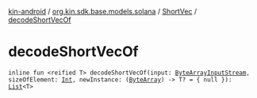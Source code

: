 [kin-android](../../index.md) / [org.kin.sdk.base.models.solana](../index.md) / [ShortVec](index.md) / [decodeShortVecOf](./decode-short-vec-of.md)

# decodeShortVecOf

`inline fun <reified T> decodeShortVecOf(input: `[`ByteArrayInputStream`](https://docs.oracle.com/javase/6/docs/api/java/io/ByteArrayInputStream.html)`, sizeOfElement: `[`Int`](https://kotlinlang.org/api/latest/jvm/stdlib/kotlin/-int/index.html)`, newInstance: (`[`ByteArray`](https://kotlinlang.org/api/latest/jvm/stdlib/kotlin/-byte-array/index.html)`) -> T? = { null }): `[`List`](https://kotlinlang.org/api/latest/jvm/stdlib/kotlin.collections/-list/index.html)`<T>`